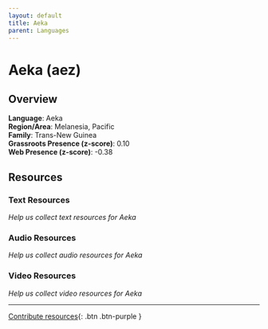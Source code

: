 ```yaml
---
layout: default
title: Aeka
parent: Languages
---
```


# Aeka (aez)

## Overview

**Language**: Aeka  
**Region/Area**: Melanesia, Pacific  
**Family**: Trans-New Guinea  
**Grassroots Presence (z-score)**: 0.10  
**Web Presence (z-score)**: -0.38  

## Resources

### Text Resources
*Help us collect text resources for Aeka*

### Audio Resources
*Help us collect audio resources for Aeka*

### Video Resources
*Help us collect video resources for Aeka*

---

[Contribute resources](https://forms.office.com/e/1SfLJx3u1r){: .btn .btn-purple }

